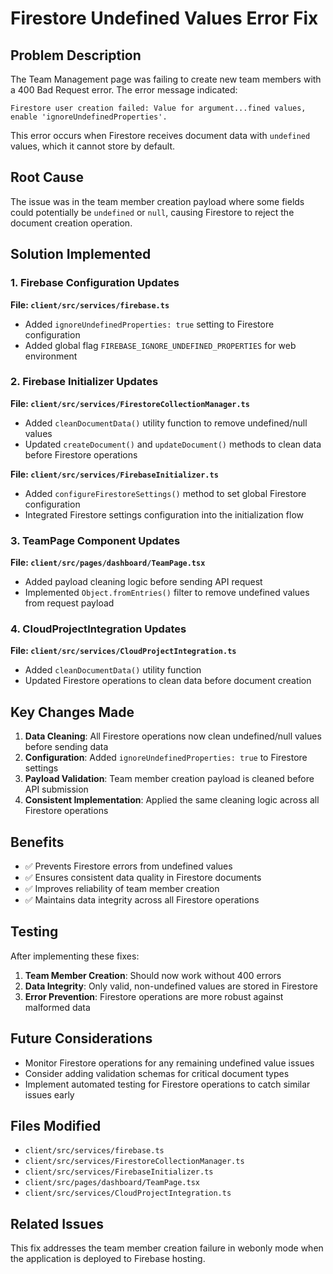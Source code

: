 # Firestore Undefined Values Error Fix

## Problem Description

The Team Management page was failing to create new team members with a 400 Bad Request error. The error message indicated:

```
Firestore user creation failed: Value for argument...fined values, enable 'ignoreUndefinedProperties'.
```

This error occurs when Firestore receives document data with `undefined` values, which it cannot store by default.

## Root Cause

The issue was in the team member creation payload where some fields could potentially be `undefined` or `null`, causing Firestore to reject the document creation operation.

## Solution Implemented

### 1. Firebase Configuration Updates

**File: `client/src/services/firebase.ts`**
- Added `ignoreUndefinedProperties: true` setting to Firestore configuration
- Added global flag `FIREBASE_IGNORE_UNDEFINED_PROPERTIES` for web environment

### 2. Firebase Initializer Updates

**File: `client/src/services/FirestoreCollectionManager.ts`**
- Added `cleanDocumentData()` utility function to remove undefined/null values
- Updated `createDocument()` and `updateDocument()` methods to clean data before Firestore operations

**File: `client/src/services/FirebaseInitializer.ts`**
- Added `configureFirestoreSettings()` method to set global Firestore configuration
- Integrated Firestore settings configuration into the initialization flow

### 3. TeamPage Component Updates

**File: `client/src/pages/dashboard/TeamPage.tsx`**
- Added payload cleaning logic before sending API request
- Implemented `Object.fromEntries()` filter to remove undefined values from request payload

### 4. CloudProjectIntegration Updates

**File: `client/src/services/CloudProjectIntegration.ts`**
- Added `cleanDocumentData()` utility function
- Updated Firestore operations to clean data before document creation

## Key Changes Made

1. **Data Cleaning**: All Firestore operations now clean undefined/null values before sending data
2. **Configuration**: Added `ignoreUndefinedProperties: true` to Firestore settings
3. **Payload Validation**: Team member creation payload is cleaned before API submission
4. **Consistent Implementation**: Applied the same cleaning logic across all Firestore operations

## Benefits

- ✅ Prevents Firestore errors from undefined values
- ✅ Ensures consistent data quality in Firestore documents
- ✅ Improves reliability of team member creation
- ✅ Maintains data integrity across all Firestore operations

## Testing

After implementing these fixes:

1. **Team Member Creation**: Should now work without 400 errors
2. **Data Integrity**: Only valid, non-undefined values are stored in Firestore
3. **Error Prevention**: Firestore operations are more robust against malformed data

## Future Considerations

- Monitor Firestore operations for any remaining undefined value issues
- Consider adding validation schemas for critical document types
- Implement automated testing for Firestore operations to catch similar issues early

## Files Modified

- `client/src/services/firebase.ts`
- `client/src/services/FirestoreCollectionManager.ts`
- `client/src/services/FirebaseInitializer.ts`
- `client/src/pages/dashboard/TeamPage.tsx`
- `client/src/services/CloudProjectIntegration.ts`

## Related Issues

This fix addresses the team member creation failure in webonly mode when the application is deployed to Firebase hosting.
